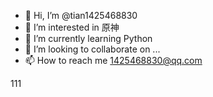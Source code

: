 - 👋 Hi, I’m @tian1425468830
- 👀 I’m interested in 原神
- 🌱 I’m currently learning Python
- 💞️ I’m looking to collaborate on ...
- 📫 How to reach me 1425468830@qq.com

<!---
tian1425468830/tian1425468830 is a ✨ special ✨ repository because its `README.md` (this file) appears on your GitHub profile.
You can click the Preview link to take a look at your changes.
--->
111
